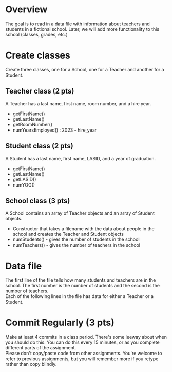 # Overview  
The goal is to read in a data file with information about teachers and students in a fictional school.  Later, we will add more functionality to this school (classes, grades, etc.)

# Create classes  
Create three classes, one for a School, one for a Teacher and another for a Student.  

## Teacher class (2 pts)  
A Teacher has a last name, first name, room number, and a hire year.
* getFirstName()
* getLastName()
* getRoomNumber()
* numYearsEmployed() : 2023 - hire_year  

## Student class (2 pts)  
A Student has a last name, first name, LASID, and a year of graduation.
* getFirstName()
* getLastName()
* getLASID()
* numYOG()  

## School class (3 pts)  
A School contains an array of Teacher objects and an array of Student objects.
* Constructor that takes a filename with the data about people in the school and creates the Teacher and Student objects
* numStudents() - gives the number of students in the school
* numTeachers() - gives the number of teachers in the school

# Data file  
The first line of the file tells how many students and teachers are in the school.  The first number is the number of students and the second is the number of teachers.  
Each of the following lines in the file has data for either a Teacher or a Student.  

# Commit Regularly (3 pts)  
Make at least 4 commits in a class period.  There's some leeway about when you should do this.  You can do this every 15 minutes, or as you complete different parts of the assignment.  
Please don't copy/paste code from other assignments.  You're welcome to refer to previous assignments, but you will remember more if you retype rather than copy blindly.  

